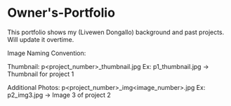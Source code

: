 # Owner's-Portfolio

This portfolio shows my (Livewen Dongallo) background and past projects. Will update it overtime.

Image Naming Convention:

Thumbnail: p<project_number>_thumbnail.jpg
    Ex: p1_thumbnail.jpg    -> Thumbnail for project 1

Additional Photos:  p<project_number>_img<image_number>.jpg
    Ex: p2_img3.jpg     -> Image 3 of project 2 

